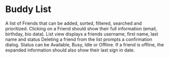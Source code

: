 # Buddy List
  A list of Friends that can be added, sorted, filtered, searched and prioritized. 
  Clicking on a Friend should show their full information (email, birthday, bio data).
  List view displays a friends username, first name, last name and status
  Deleting a friend from the list prompts a confirmation dialog.
  Status can be Available, Busy, Idle or Offline.
  If a friend is offline, the expanded information should also show their last sign in date.
